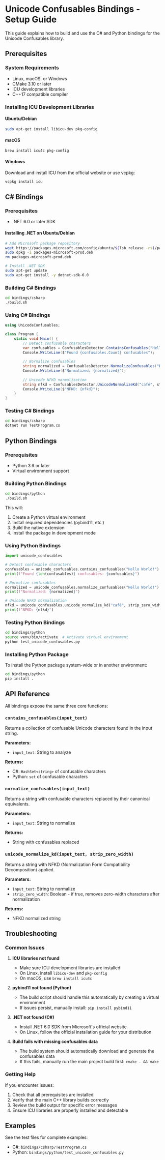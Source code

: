 # Unicode Confusables Bindings - Setup Guide

This guide explains how to build and use the C# and Python bindings for the Unicode Confusables library.

## Prerequisites

### System Requirements
- Linux, macOS, or Windows
- CMake 3.10 or later
- ICU development libraries
- C++17 compatible compiler

### Installing ICU Development Libraries

#### Ubuntu/Debian
```bash
sudo apt-get install libicu-dev pkg-config
```

#### macOS
```bash
brew install icu4c pkg-config
```

#### Windows
Download and install ICU from the official website or use vcpkg:
```bash
vcpkg install icu
```

## C# Bindings

### Prerequisites
- .NET 6.0 or later SDK

#### Installing .NET on Ubuntu/Debian
```bash
# Add Microsoft package repository
wget https://packages.microsoft.com/config/ubuntu/$(lsb_release -rs)/packages-microsoft-prod.deb -O packages-microsoft-prod.deb
sudo dpkg -i packages-microsoft-prod.deb
rm packages-microsoft-prod.deb

# Install .NET SDK
sudo apt-get update
sudo apt-get install -y dotnet-sdk-6.0
```

### Building C# Bindings
```bash
cd bindings/csharp
./build.sh
```

### Using C# Bindings
```csharp
using UnicodeConfusables;

class Program {
    static void Main() {
        // Detect confusable characters
        var confusables = ConfusablesDetector.ContainsConfusables("Ηello Wοrld!");
        Console.WriteLine($"Found {confusables.Count} confusables");
        
        // Normalize confusables
        string normalized = ConfusablesDetector.NormalizeConfusables("Ηello Wοrld!");
        Console.WriteLine($"Normalized: {normalized}");
        
        // Unicode NFKD normalization
        string nfkd = ConfusablesDetector.UnicodeNormalizeKd("café", stripZeroWidth: true);
        Console.WriteLine($"NFKD: {nfkd}");
    }
}
```

### Testing C# Bindings
```bash
cd bindings/csharp
dotnet run TestProgram.cs
```

## Python Bindings

### Prerequisites
- Python 3.6 or later
- Virtual environment support

### Building Python Bindings
```bash
cd bindings/python
./build.sh
```

This will:
1. Create a Python virtual environment
2. Install required dependencies (pybind11, etc.)
3. Build the native extension
4. Install the package in development mode

### Using Python Bindings
```python
import unicode_confusables

# Detect confusable characters
confusables = unicode_confusables.contains_confusables("Ηello Wοrld!")
print(f"Found {len(confusables)} confusables: {confusables}")

# Normalize confusables
normalized = unicode_confusables.normalize_confusables("Ηello Wοrld!")
print(f"Normalized: {normalized}")

# Unicode NFKD normalization
nfkd = unicode_confusables.unicode_normalize_kd("café", strip_zero_width=True)
print(f"NFKD: {nfkd}")
```

### Testing Python Bindings
```bash
cd bindings/python
source venv/bin/activate  # Activate virtual environment
python test_unicode_confusables.py
```

### Installing Python Package
To install the Python package system-wide or in another environment:
```bash
cd bindings/python
pip install .
```

## API Reference

All bindings expose the same three core functions:

### `contains_confusables(input_text)`
Returns a collection of confusable Unicode characters found in the input string.

**Parameters:**
- `input_text`: String to analyze

**Returns:**
- C#: `HashSet<string>` of confusable characters
- Python: `set` of confusable characters

### `normalize_confusables(input_text)`
Returns a string with confusable characters replaced by their canonical equivalents.

**Parameters:**
- `input_text`: String to normalize

**Returns:**
- String with confusables replaced

### `unicode_normalize_kd(input_text, strip_zero_width)`
Returns a string with NFKD (Normalization Form Compatibility Decomposition) applied.

**Parameters:**
- `input_text`: String to normalize
- `strip_zero_width`: Boolean - if true, removes zero-width characters after normalization

**Returns:**
- NFKD normalized string

## Troubleshooting

### Common Issues

1. **ICU libraries not found**
   - Make sure ICU development libraries are installed
   - On Linux, install `libicu-dev` and `pkg-config`
   - On macOS, use `brew install icu4c`

2. **pybind11 not found (Python)**
   - The build script should handle this automatically by creating a virtual environment
   - If issues persist, manually install: `pip install pybind11`

3. **.NET not found (C#)**
   - Install .NET 6.0 SDK from Microsoft's official website
   - On Linux, follow the official installation guide for your distribution

4. **Build fails with missing confusables data**
   - The build system should automatically download and generate the confusables data
   - If this fails, manually run the main project build first: `cmake . && make`

### Getting Help

If you encounter issues:
1. Check that all prerequisites are installed
2. Verify that the main C++ library builds correctly
3. Review the build output for specific error messages
4. Ensure ICU libraries are properly installed and detectable

## Examples

See the test files for complete examples:
- C#: `bindings/csharp/TestProgram.cs`
- Python: `bindings/python/test_unicode_confusables.py`
